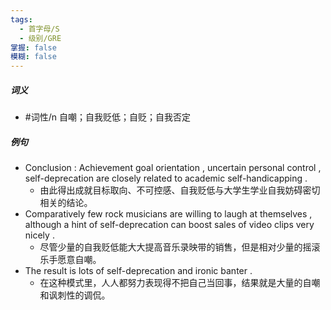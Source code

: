 ```yaml
---
tags:
  - 首字母/S
  - 级别/GRE
掌握: false
模糊: false
---
```

##### 词义
- #词性/n  自嘲；自我贬低；自贬；自我否定
##### 例句
- Conclusion : Achievement goal orientation , uncertain personal control , self-deprecation are closely related to academic self-handicapping .
	- 由此得出成就目标取向、不可控感、自我贬低与大学生学业自我妨碍密切相关的结论。
- Comparatively few rock musicians are willing to laugh at themselves , although a hint of self-deprecation can boost sales of video clips very nicely .
	- 尽管少量的自我贬低能大大提高音乐录映带的销售，但是相对少量的摇滚乐手愿意自嘲。
- The result is lots of self-deprecation and ironic banter .
	- 在这种模式里，人人都努力表现得不把自己当回事，结果就是大量的自嘲和讽刺性的调侃。
